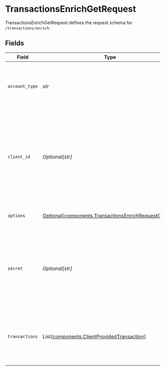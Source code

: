 # TransactionsEnrichGetRequest

TransactionsEnrichGetRequest defines the request schema for `/transactions/enrich`.


## Fields

| Field                                                                                                                                            | Type                                                                                                                                             | Required                                                                                                                                         | Description                                                                                                                                      |
| ------------------------------------------------------------------------------------------------------------------------------------------------ | ------------------------------------------------------------------------------------------------------------------------------------------------ | ------------------------------------------------------------------------------------------------------------------------------------------------ | ------------------------------------------------------------------------------------------------------------------------------------------------ |
| `account_type`                                                                                                                                   | *str*                                                                                                                                            | :heavy_check_mark:                                                                                                                               | The account type for the requested transactions (either `depository` or `credit`).                                                               |
| `client_id`                                                                                                                                      | *Optional[str]*                                                                                                                                  | :heavy_minus_sign:                                                                                                                               | Your Plaid API `client_id`. The `client_id` is required and may be provided either in the `PLAID-CLIENT-ID` header or as part of a request body. |
| `options`                                                                                                                                        | [Optional[components.TransactionsEnrichRequestOptions]](../../models/components/transactionsenrichrequestoptions.md)                             | :heavy_minus_sign:                                                                                                                               | An optional object to be used with the request.                                                                                                  |
| `secret`                                                                                                                                         | *Optional[str]*                                                                                                                                  | :heavy_minus_sign:                                                                                                                               | Your Plaid API `secret`. The `secret` is required and may be provided either in the `PLAID-SECRET` header or as part of a request body.          |
| `transactions`                                                                                                                                   | List[[components.ClientProvidedTransaction](../../models/components/clientprovidedtransaction.md)]                                               | :heavy_check_mark:                                                                                                                               | An array of transaction objects to be enriched by Plaid. Maximum of 100 transactions per request.                                                |